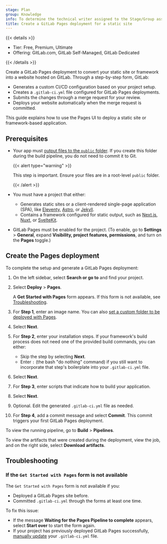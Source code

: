```yaml
---
stage: Plan
group: Knowledge
info: To determine the technical writer assigned to the Stage/Group associated with this page, see https://handbook.gitlab.com/handbook/product/ux/technical-writing/#assignments
title: Create a GitLab Pages deployment for a static site
---
```


{{< details >}}

- Tier: Free, Premium, Ultimate
- Offering: GitLab.com, GitLab Self-Managed, GitLab Dedicated

{{< /details >}}

Create a GitLab Pages deployment to convert your static site or framework into a website hosted on GitLab.
Through a step-by-step form, GitLab:

- Generates a custom CI/CD configuration based on your project setup.
- Creates a `.gitlab-ci.yml` file configured for GitLab Pages deployments.
- Submits the changes through a merge request for your review.
- Deploys your website automatically when the merge request is committed.

This guide explains how to use the Pages UI to deploy a static site or framework-based application.

## Prerequisites

- Your app must [output files to the `public` folder](../public_folder.md). If you create
  this folder during the build pipeline, you do not need to commit it to Git.

  {{< alert type="warning" >}}

  This step is important. Ensure your files are in a root-level `public` folder.

  {{< /alert >}}

- You must have a project that either:
  - Generates static sites or a client-rendered single-page application (SPA),
    like [Eleventy](https://www.11ty.dev), [Astro](https://astro.build), or [Jekyll](https://jekyllrb.com).
  - Contains a framework configured for static output, such as [Next.js](https://nextjs.org),
    [Nuxt](https://nuxt.com), or [SvelteKit](https://kit.svelte.dev).
- GitLab Pages must be enabled for the project. (To enable, go to **Settings** > **General**,
  expand **Visibility, project features, permissions**, and turn on the **Pages** toggle.)

## Create the Pages deployment

To complete the setup and generate a GitLab Pages deployment:

1. On the left sidebar, select **Search or go to** and find your project.
1. Select **Deploy** > **Pages**.

   A **Get Started with Pages** form appears. If this form is not available,
   see [Troubleshooting](#if-the-get-started-with-pages-form-is-not-available).
1. For **Step 1**, enter an image name. You can also [set a custom folder to be deployed with Pages](../introduction.md#customize-the-default-folder).
1. Select **Next**.
1. For **Step 2**, enter your installation steps. If your framework's build process does not
   need one of the provided build commands, you can either:
   - Skip the step by selecting **Next**.
   - Enter `:` (the bash "do nothing" command) if you still want to incorporate that
     step's boilerplate into your `.gitlab-ci.yml` file.
1. Select **Next**.
1. For **Step 3**, enter scripts that indicate how to build your application.
1. Select **Next**.
1. Optional. Edit the generated `.gitlab-ci.yml` file as needed.
1. For **Step 4**, add a commit message and select **Commit**. This commit triggers your first
   GitLab Pages deployment.

To view the running pipeline, go to **Build** > **Pipelines**.

To view the artifacts that were created during the deployment, view the job,
and on the right side, select **Download artifacts**.

## Troubleshooting

### If the `Get Started with Pages` form is not available

The `Get Started with Pages` form is not available if you:

- Deployed a GitLab Pages site before.
- Committed `.gitlab-ci.yml` through the forms at least one time.

To fix this issue:

- If the message **Waiting for the Pages Pipeline to complete** appears, select
  **Start over** to start the form again.
- If your project has previously deployed GitLab Pages successfully,
  [manually update](pages_from_scratch.md) your `.gitlab-ci.yml` file.
